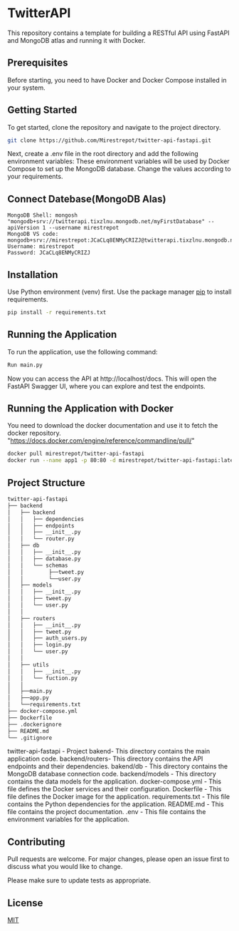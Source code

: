 # TwitterAPI

This repository contains a template for building a RESTful API using FastAPI and MongoDB atlas and running it with Docker.


## Prerequisites
Before starting, you need to have Docker and Docker Compose installed in your system.

## Getting Started

To get started, clone the repository and navigate to the project directory.

```bash
git clone https://github.com/Mirestrepot/twitter-api-fastapi.git


```
Next, create a .env file in the root directory and add the following environment variables:
These environment variables will be used by Docker Compose to set up the MongoDB database. Change the values according to your requirements.

## Connect Datebase(MongoDB Alas)
```
MongoDB Shell: mongosh "mongodb+srv://twitterapi.tixzlnu.mongodb.net/myFirstDatabase" --apiVersion 1 --username mirestrepot
MongoDB VS code: mongodb+srv://mirestrepot:JCaCLq8ENMyCRIZJ@twitterapi.tixzlnu.mongodb.net/test
Username: mirestrepot
Password: JCaCLq8ENMyCRIZJ

```
## Installation
Use Python environment (venv) first.
Use the package manager [pip](https://pip.pypa.io/en/stable/) to install requirements.

```bash
pip install -r requirements.txt 

```
## Running the Application
To run the application, use the following command:

```bash
Run main.py
```
Now you can access the API at http://localhost/docs. This will open the FastAPI Swagger UI, where you can explore and test the endpoints.
## Running the Application with Docker
You need to download the docker documentation and use it to fetch the docker repository. "https://docs.docker.com/engine/reference/commandline/pull/"
```bash
docker pull mirestrepot/twitter-api-fastapi
docker run --name app1 -p 80:80 -d mirestrepot/twitter-api-fastapi:latest
```
## Project Structure
```bash
twitter-api-fastapi
├── backend
│   ├── backend
│   │   ├── dependencies
│   │   ├── endpoints
│   │   ├── __init__.py
│   │   └── router.py
│   ├── db
│   │   ├── __init__.py
│   │   ├── database.py
│   │   └── schemas
│   │        ├──tweet.py
│   │        └──user.py
│   ├── models
│   │   ├── __init__.py
│   │   ├── tweet.py
│   │   └── user.py
│   │    
│   ├── routers
│   │   ├── __init__.py
│   │   ├── tweet.py
│   │   ├── auth_users.py
│   │   ├── login.py
│   │   └── user.py
│   │
│   ├── utils
│   │   ├── __init__.py
│   │   └── fuction.py 
│   │
│   ├──main.py
│   ├──app.py
│   └──requirements.txt
├── docker-compose.yml
├── Dockerfile
├── .dockerignore
├── README.md
└── .gitignore

```
twitter-api-fastapi - Project
bakend- This directory contains the main application code.
backend/routers- This directory contains the API endpoints and their dependencies.
bakend/db - This directory contains the MongoDB database connection code.
backend/models - This directory contains the data models for the application.
docker-compose.yml - This file defines the Docker services and their configuration.
Dockerfile - This file defines the Docker image for the application.
requirements.txt - This file contains the Python dependencies for the application.
README.md - This file contains the project documentation.
.env - This file contains the environment variables for the application.


## Contributing

Pull requests are welcome. For major changes, please open an issue first
to discuss what you would like to change.

Please make sure to update tests as appropriate.

## License

[MIT](https://choosealicense.com/licenses/mit/)